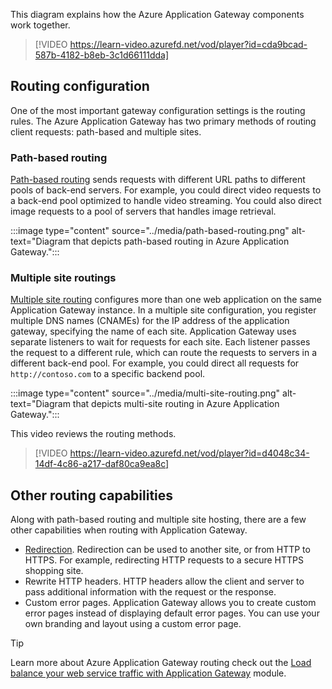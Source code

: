 

This diagram explains how the Azure Application Gateway components work together.

> [!VIDEO https://learn-video.azurefd.net/vod/player?id=cda9bcad-587b-4182-b8eb-3c1d66111dda]

## Routing configuration

One of the most important gateway configuration settings is the routing rules. The Azure Application Gateway has two primary methods of routing client requests: path-based  and multiple sites.

### Path-based routing

[Path-based routing](/azure/application-gateway/url-route-overview) sends requests with different URL paths to different pools of back-end servers. For example, you could direct video requests to a back-end pool  optimized to handle video streaming. You could also direct image requests to a pool of servers that handles image retrieval.

:::image type="content" source="../media/path-based-routing.png" alt-text="Diagram that depicts path-based routing in Azure Application Gateway.":::

### Multiple site routings

[Multiple site routing](/azure/application-gateway/multiple-site-overview) configures more than one web application on the same Application Gateway instance. In a multiple site configuration, you register multiple DNS names (CNAMEs) for the IP address of the application gateway, specifying the name of each site. Application Gateway uses separate listeners to wait for requests for each site. Each listener passes the request to a different rule, which can route the requests to servers in a different back-end pool. For example, you could direct all requests for `http://contoso.com` to a specific backend pool.

:::image type="content" source="../media/multi-site-routing.png" alt-text="Diagram that depicts multi-site routing in Azure Application Gateway.":::

This video reviews the routing methods. 

> [!VIDEO https://learn-video.azurefd.net/vod/player?id=d4048c34-14df-4c86-a217-daf80ca9ea8c]

## Other routing capabilities
Along with path-based routing and multiple site hosting, there are a few other capabilities when routing with Application Gateway.

- [Redirection](/azure/application-gateway/redirect-overview). Redirection can be used to another site, or from HTTP to HTTPS. For example, redirecting HTTP requests to a secure HTTPS shopping site. 
- Rewrite HTTP headers. HTTP headers allow the client and server to pass additional information with the request or the response.
- Custom error pages. Application Gateway allows you to create custom error pages instead of displaying default error pages. You can use your own branding and layout using a custom error page.

> [!TIP]
> Learn more about Azure Application Gateway routing check out the [Load balance your web service traffic with Application Gateway](/training/modules/load-balance-web-traffic-with-application-gateway/) module.